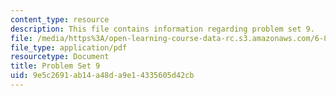 ```yaml
---
content_type: resource
description: This file contains information regarding problem set 9.
file: /media/https%3A/open-learning-course-data-rc.s3.amazonaws.com/6-851-advanced-data-structures-spring-2012/9e5c2691ab14a48da9e14335605d42cb_MIT6_851S12_ps9.pdf
file_type: application/pdf
resourcetype: Document
title: Problem Set 9
uid: 9e5c2691-ab14-a48d-a9e1-4335605d42cb
---
```


